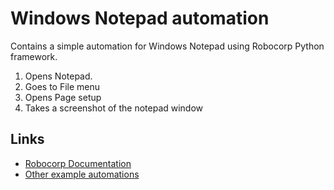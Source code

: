 # Windows Notepad automation

Contains a simple automation for Windows Notepad using Robocorp Python framework.
  
  1. Opens Notepad.
  2. Goes to File menu
  3. Opens Page setup
  4. Takes a screenshot of the notepad window

  
## Links

  - [Robocorp Documentation](https://robocorp.com/docs)
  - [Other example automations](https://robocorp.com/portal/collection/desktop-automation)
